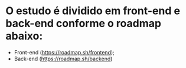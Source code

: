 # O estudo é dividido em front-end e back-end conforme o roadmap abaixo:
- Front-end (https://roadmap.sh/frontend);
- Back-end (https://roadmap.sh/backend)
